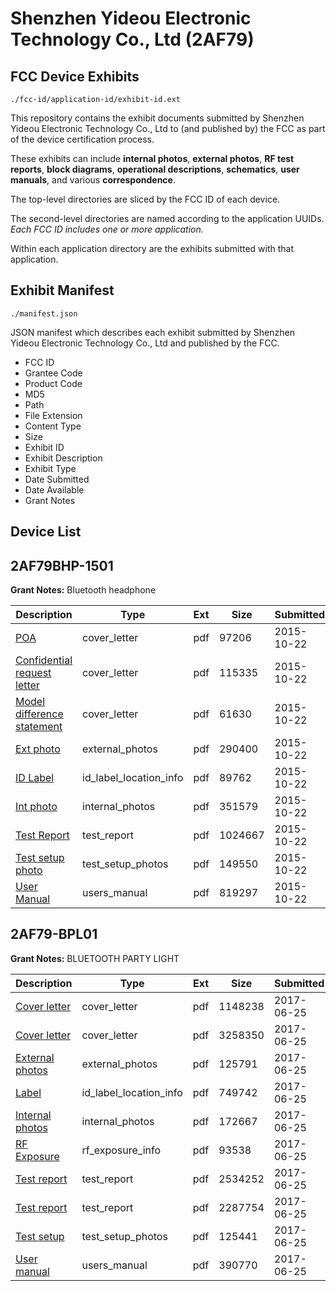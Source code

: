 # Shenzhen Yideou Electronic Technology Co., Ltd (2AF79)
## FCC Device Exhibits

```
./fcc-id/application-id/exhibit-id.ext
```

This repository contains the exhibit documents submitted by Shenzhen Yideou Electronic Technology Co., Ltd to (and published by) the FCC as part of the device certification process.

These exhibits can include **internal photos**, **external photos**, **RF test reports**, **block diagrams**, **operational descriptions**, **schematics**, **user manuals**, and various **correspondence**.

The top-level directories are sliced by the FCC ID of each device.

The second-level directories are named according to the application UUIDs. *Each FCC ID includes one or more application.*

Within each application directory are the exhibits submitted with that application. 

## Exhibit Manifest

```
./manifest.json
```

JSON manifest which describes each exhibit submitted by Shenzhen Yideou Electronic Technology Co., Ltd and published by the FCC.

- FCC ID
- Grantee Code
- Product Code
- MD5
- Path
- File Extension
- Content Type
- Size
- Exhibit ID
- Exhibit Description
- Exhibit Type
- Date Submitted
- Date Available
- Grant Notes

## Device List
## 2AF79BHP-1501
**Grant Notes:** Bluetooth headphone

| Description | Type | Ext | Size | Submitted | Available |
| ----------- | ---- | --- | ---- | --------- | --------- |
| [POA](2AF79BHP-1501/49a5db68e4cba8f5f8b512ac2d429fbf/2791278.pdf) | cover_letter | pdf | 97206 | 2015-10-22 | 2015-10-23 |
| [Confidential request letter](2AF79BHP-1501/49a5db68e4cba8f5f8b512ac2d429fbf/2791279.pdf) | cover_letter | pdf | 115335 | 2015-10-22 | 2015-10-23 |
| [Model difference statement](2AF79BHP-1501/49a5db68e4cba8f5f8b512ac2d429fbf/2791280.pdf) | cover_letter | pdf | 61630 | 2015-10-22 | 2015-10-23 |
| [Ext photo](2AF79BHP-1501/49a5db68e4cba8f5f8b512ac2d429fbf/2791283.pdf) | external_photos | pdf | 290400 | 2015-10-22 | 2015-10-23 |
| [ID Label](2AF79BHP-1501/49a5db68e4cba8f5f8b512ac2d429fbf/2791285.pdf) | id_label_location_info | pdf | 89762 | 2015-10-22 | 2015-10-23 |
| [Int photo](2AF79BHP-1501/49a5db68e4cba8f5f8b512ac2d429fbf/2791284.pdf) | internal_photos | pdf | 351579 | 2015-10-22 | 2015-10-23 |
| [Test Report](2AF79BHP-1501/49a5db68e4cba8f5f8b512ac2d429fbf/2791281.pdf) | test_report | pdf | 1024667 | 2015-10-22 | 2015-10-23 |
| [Test setup photo](2AF79BHP-1501/49a5db68e4cba8f5f8b512ac2d429fbf/2791282.pdf) | test_setup_photos | pdf | 149550 | 2015-10-22 | 2015-10-23 |
| [User Manual](2AF79BHP-1501/49a5db68e4cba8f5f8b512ac2d429fbf/2791286.pdf) | users_manual | pdf | 819297 | 2015-10-22 | 2015-10-23 |
## 2AF79-BPL01
**Grant Notes:** BLUETOOTH PARTY LIGHT

| Description | Type | Ext | Size | Submitted | Available |
| ----------- | ---- | --- | ---- | --------- | --------- |
| [Cover letter](2AF79-BPL01/24d963584aad1d68c52b35e2c0131fd3/3438564.pdf) | cover_letter | pdf | 1148238 | 2017-06-25 | 2017-06-25 |
| [Cover letter](2AF79-BPL01/24d963584aad1d68c52b35e2c0131fd3/3438565.pdf) | cover_letter | pdf | 3258350 | 2017-06-25 | 2017-06-25 |
| [External photos](2AF79-BPL01/24d963584aad1d68c52b35e2c0131fd3/3438566.pdf) | external_photos | pdf | 125791 | 2017-06-25 | 2017-06-25 |
| [Label](2AF79-BPL01/24d963584aad1d68c52b35e2c0131fd3/3438567.pdf) | id_label_location_info | pdf | 749742 | 2017-06-25 | 2017-06-25 |
| [Internal photos](2AF79-BPL01/24d963584aad1d68c52b35e2c0131fd3/3438568.pdf) | internal_photos | pdf | 172667 | 2017-06-25 | 2017-06-25 |
| [RF Exposure](2AF79-BPL01/24d963584aad1d68c52b35e2c0131fd3/3438570.pdf) | rf_exposure_info | pdf | 93538 | 2017-06-25 | 2017-06-25 |
| [Test report](2AF79-BPL01/24d963584aad1d68c52b35e2c0131fd3/3438572.pdf) | test_report | pdf | 2534252 | 2017-06-25 | 2017-06-25 |
| [Test report](2AF79-BPL01/24d963584aad1d68c52b35e2c0131fd3/3438573.pdf) | test_report | pdf | 2287754 | 2017-06-25 | 2017-06-25 |
| [Test setup](2AF79-BPL01/24d963584aad1d68c52b35e2c0131fd3/3438574.pdf) | test_setup_photos | pdf | 125441 | 2017-06-25 | 2017-06-25 |
| [User manual](2AF79-BPL01/24d963584aad1d68c52b35e2c0131fd3/3438575.pdf) | users_manual | pdf | 390770 | 2017-06-25 | 2017-06-25 |
